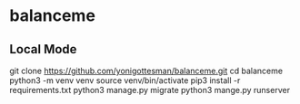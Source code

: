 # balanceme
## Local Mode
git clone https://github.com/yonigottesman/balanceme.git
cd balanceme
python3 -m venv venv
source venv/bin/activate
pip3 install -r requirements.txt
python3 manage.py migrate
python3 mange.py runserver

